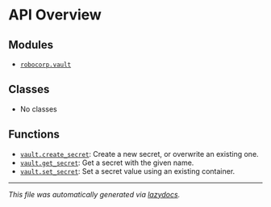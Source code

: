 <!-- markdownlint-disable -->

# API Overview

## Modules

- [`robocorp.vault`](./robocorp.vault.md#module-robocorpvault)

## Classes

- No classes

## Functions

- [`vault.create_secret`](./robocorp.vault.md#function-create_secret): Create a new secret, or overwrite an existing one.
- [`vault.get_secret`](./robocorp.vault.md#function-get_secret): Get a secret with the given name.
- [`vault.set_secret`](./robocorp.vault.md#function-set_secret): Set a secret value using an existing container.


---

_This file was automatically generated via [lazydocs](https://github.com/ml-tooling/lazydocs)._
